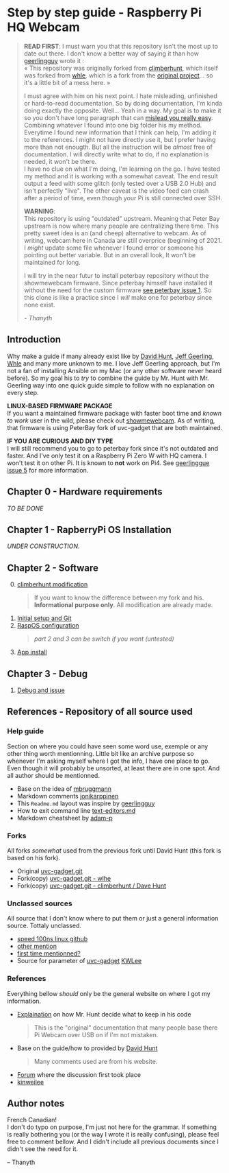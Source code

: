 # Step by step guide - Raspberry Pi HQ Webcam

> **READ FIRST**: I must warn you that this repository isn't the most up to date out there. I don't know a better way of saying it than how [geerlingguy](https://github.com/geerlingguy/uvc-gadget/blob/master/Readme.md) wrote it :  
> « This repository was originally forked from [climberhunt](https://github.com/climberhunt/uvc-gadget), which itself was forked from [whle](https://github.com/wlhe/uvc-gadget), which is a fork from the [original project](http://git.ideasonboard.org/uvc-gadget.git)... so it's a little bit of a mess here. » 
>
> I must agree with him on his next point. I hate misleading, unfinished or hard-to-read documentation. So by doing documentation, I'm kinda doing exactly the opposite. Well... Yeah in a way. My goal is to make it so you don't have long paragraph that can [mislead you really easy](http://www.davidhunt.ie/raspberry-pi-zero-with-pi-camera-as-usb-webcam/#comment-105545).  
> Combining whatever I found into one big folder his my method. Everytime I found new information that I think can help, I'm adding it to the references. I might not have directly use it, but I prefer having more than not enougth. But all the instruction will be *almost* free of documentation. I will directly write what to do, if no explanation is needed, it won't be there.  
> I have no clue on what I'm doing, I'm learning on the go. I have tested my method and it is working with a somewhat caveat. The end result output a feed with some glitch (only tested over a USB 2.0 Hub) and isn't perfectly "live". The other caveat is the video feed can crash after a period of time, even though your Pi is still connected over SSH.
>
> **WARNING**:  
> This repository is using "outdated" upstream. Meaning that Peter Bay upstream is now where many people are centralizing there time. This pretty sweet idea is an (and cheep) alternative to webcam. As of writing, webcam here in Canada are still overprice (beginning of 2021. I *might* update some file whenever I found error or someone his pointing out better variable. But in an overall look, It won't be maintained for long. 
>
> I will try in the near futur to install peterbay repository without the showmewebcam firmware. Since peterbay himself have installed it without the need for the custom firmware [see peterbay issue 1](https://github.com/peterbay/uvc-gadget/issues/1#issuecomment-723582852). So this clone is like a practice since I *will* make one for peterbay since none exist. 
>
> *- Thanyth* 

## Introduction

Why make a guide if many already exist like by [David Hunt](http://www.davidhunt.ie/raspberry-pi-zero-with-pi-camera-as-usb-webcam/), [Jeff Geerling](https://www.youtube.com/watch?v=8fcbP7lEdzY), [Whle](https://github.com/wlhe/uvc-gadget) and many more unknown to me. I love Jeff Geerling approach, but I'm not a fan of installing Ansible on my Mac (or any other software never heard before). So my goal his to *try* to combine the guide by Mr. Hunt with Mr. Geerling way into one quick guide simple to follow with no explanation on every step.

**LINUX-BASED FIRMWARE PACKAGE**  
If you want a maintained firmware package with faster boot time and *known to work* user in the wild, please check out [showmewebcam](https://github.com/showmewebcam/showmewebcam). As of writing, that firmware is using PeterBay fork of uvc-gadget that are both maintained. 

**IF YOU ARE CURIOUS AND DIY TYPE**  
I will still recommend you to go to peterbay fork since it's not outdated and faster. And I've only test it on a Raspberry Pi Zero W with HQ camera. I won't test it on other Pi. It is known to **not** work on Pi4. See [geerlinggue issue 5](https://github.com/geerlingguy/pi-webcam/issues/5) for more information. 

## Chapter 0 - Hardware requirements

*TO BE DONE*

## Chapter 1 - RapberryPi OS Installation

<!--- I will cover it in another git project. Or a gist. Or in the doc folder of this project. ---> 
*UNDER CONSTRUCTION.*

## Chapter 2 - Software
<!--- (OK) COMPLETED SECTION ---> 

  0. [climberhunt modification](doc/src/20climberhuntSetup.md)  
     > If you want to know the difference between my fork and his.  
     > **Informational purpose only**. All modification are already made.
  1. [Initial setup and Git](doc/src/21SetupGit.md)
  2. [RaspOS configuration](doc/src/22RaspOSconfigs.md)
     > *part 2 and 3 can be switch if you want (untested)*
  3. [App install](doc/src/23AppInstall.md)

## Chapter 3 - Debug

  1. [Debug and issue](doc/src/31Debug.md)

## References - Repository of all source used

### Help guide 

Section on where you could have seen some word use, exemple or any other thing worth mentionning. Little bit like an archive purpose so whenever I'm asking myself where I got the info, I have one place to go. Even though it will probably be unsorted, at least there are in one spot. And all author should be mentionned.
  - Base on the idea of [mbruggmann](https://github.com/mbruggmann/uvc-gadget/blob/master/Readme.md)  
  - Markdown comments [jonikarppinen](https://gist.github.com/jonikarppinen/47dc8c1d7ab7e911f4c9)  
  - This `Readme.md` layout was inspire by [geerlingguy](https://github.com/geerlingguy/pi-webcam/blob/master/README.md)  
  - How to exit command line [text-editors.md](https://www.raspberrypi.org/documentation/linux/usage/text-editors.md)  
  - Markdown cheatsheet by [adam-p](https://github.com/adam-p/markdown-here/wiki/Markdown-Cheatsheet)

### Forks 
<!--- (OK) COMPLETED SECTION --->

All forks *somewhat* used from the previous fork until David Hunt (this fork is based on his fork). 
  - Original [uvc-gadget.git](http://git.ideasonboard.org/uvc-gadget.git)
  - Fork(copy) [uvc-gadget.git - wlhe](https://github.com/wlhe/uvc-gadget)
  - Fork(copy) [uvc-gadget.git - climberhunt / Dave Hunt](https://github.com/climberhunt/uvc-gadget)

### Unclassed sources

All source that I don't know where to put them or just a general information source. Tottaly unclassed. 
  - [speed 100ns linux github](https://github.com/torvalds/linux/blob/bec4c2968fce2f44ce62d05288a633cd99a722eb/drivers/usb/gadget/function/f_uvc.c#L478)  
  - [other mention](https://github.com/torvalds/linux/blob/bec4c2968fce2f44ce62d05288a633cd99a722eb/drivers/usb/gadget/function/f_fs.c#L121)  
  - [first time mentionned?](https://git.ideasonboard.org/uvc-gadget.git/blob/c4f79214e425ae26ec9c27cc0995122321631b87:/lib/uvc.c#l295)
  - Source for parameter of [uvc-gadget](doc/src/20climberhuntSetup.md) [KWLee](https://www.raspberrypi.org/forums/viewtopic.php?f=38&t=148361&sid=f7f6f624b3bb82a93bca7e493cf07f8d&start=50#p1731113) 

### References

Everything bellow *should* only be the general website on where I got my information.
  - [Explaination](https://gist.github.com/justinschuldt/36469e2a89d95ef158a8c4df091e9cb4) on how Mr. Hunt decide what to keep in his code  
    > This is the "original" documentation that many people base there Pi Webcam over USB on if I'm not mistaken.
  - Base on the guide/how to provided by [David Hunt](http://www.davidhunt.ie/raspberry-pi-zero-with-pi-camera-as-usb-webcam/)
    > Many comments used are from his website.
  - [Forum](https://www.raspberrypi.org/forums/viewtopic.php?t=148361) where the discussion first took place
  - [kinweilee](https://github.com/kinweilee/v4l2-mmal-uvc)


## Author notes
<!--- (OK) COMPLETED SECTION --->

French Canadian!  
I don't do typo on purpose, I'm just not here for the grammar. If something is really bothering you (or the way I wrote it is really confusing), please feel free to comment bellow. And I didn't include all previous documents since I didn't see the need for it. 

– Thanyth

